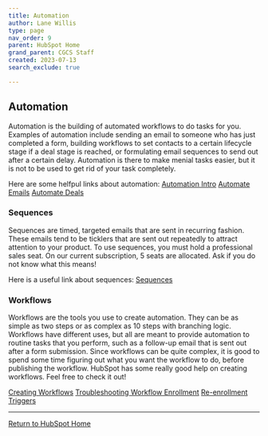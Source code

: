 ```yaml
---
title: Automation
author: Lane Willis
type: page
nav_order: 9
parent: HubSpot Home
grand_parent: CGCS Staff
created: 2023-07-13
search_exclude: true

---
```


## Automation
Automation is the building of automated workflows to do tasks for you. Examples of automation include sending an email to someone who has just completed a form, building workflows to set contacts to a certain lifecycle stage if a deal stage is reached, or formulating email sequences to send out after a certain delay. Automation is there to make menial tasks easier, but it is not to be used to get rid of your task completely.

Here are some helfpul links about automation:
[Automation Intro](https://knowledge.hubspot.com/get-started/automate-your-processes)
[Automate Emails](https://knowledge.hubspot.com/email/use-automation-with-marketing-emails)
[Automate Deals](https://knowledge.hubspot.com/crm-deals/automate-tasks-on-deal-stages)

### Sequences
Sequences are timed, targeted emails that are sent in recurring fashion. These emails tend to be ticklers that are sent out repeatedly to attract attention to your product. To use sequences, you must hold a professional sales seat. On our current subscription, 5 seats are allocated. Ask if you do not know what this means!

Here is a useful link about sequences:
[Sequences](https://knowledge.hubspot.com/sequences/create-and-edit-sequences)


### Workflows
Workflows are the tools you use to create automation. They can be as simple as two steps or as complex as 10 steps with branching logic. Workflows have different uses, but all are meant to provide automation to routine tasks that you perform, such as a follow-up email that is sent out after a form submission. Since workflows can be quite complex, it is good to spend some time figuring out what you want the workflow to do, before publishing the workflow. HubSpot has some really good help on creating workflows. Feel free to check it out!

[Creating Workflows](https://knowledge.hubspot.com/workflows/create-workflows)
[Troubleshooting Workflow Enrollment](https://knowledge.hubspot.com/workflows/contact-company-deal-ticket-or-quote-not-enrolled-in-workflow)
[Re-enrollment Triggers](https://knowledge.hubspot.com/workflows/add-re-enrollment-triggers-to-a-workflow)

---

[Return to HubSpot Home](/cgcs-staff-information/hubspot/hubspot.html)
